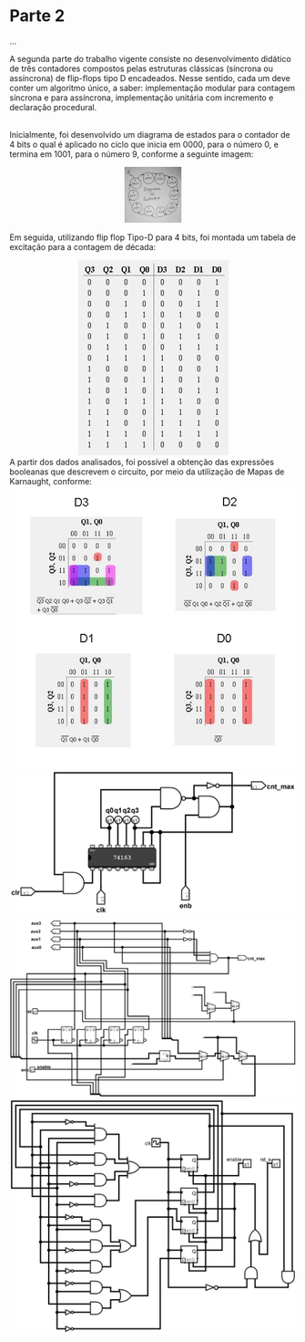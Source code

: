 # Parte 2
 ...

 A segunda parte do trabalho vigente consiste no desenvolvimento didático de três contadores compostos pelas estruturas clássicas (síncrona ou assíncrona) de flip-flops tipo D encadeados. Nesse sentido, cada um deve conter um algoritmo único, a saber: implementação modular para contagem síncrona e para assíncrona, implementação unitária com incremento e declaração procedural. <br> <br>

Inicialmente, foi desenvolvido um diagrama de estados para o contador de 4 bits o qual é aplicado no ciclo que inicia em 0000, para o número 0, e termina em 1001, para o número 9, conforme a seguinte imagem:<br>

<div align ="center">
    <img src ="img/Diagrama.jpeg", style="max-width: 20%;" alt="Diagrama-de-Estado">
</div>

Em seguida, utilizando flip flop Tipo-D para 4 bits, foi montada um tabela de excitação para a contagem de década: <br>
<div align ="center">
    <img src ="img/tabelav.jpeg", style="max-width: 200%;" alt="tabelav">
</div>
A partir dos dados analisados, foi possível a obtenção das expressões booleanas que descrevem o circuito, por meio da utilização de Mapas de Karnaught, conforme: <br>

<div align ="center">
    <img src ="img/mapa_k.jpeg" style="max-width: 100%;" alt="mapa-k">
</div>

<div align ="center">
    <img src ="img/Circ1.jpeg" style="max-width: 100%;" alt="Circuito-1">
</div>

<div align ="center">
    <img src ="img/Circ2.jpeg" style="max-width: 100%;" alt="Circuito-2">
</div>

<div align ="center">
    <img src ="img/Circ3.jpeg" style="max-width: 100%;" alt="Circuito-3">
</div>

